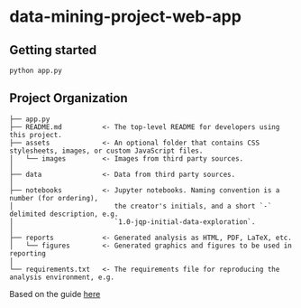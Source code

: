 # data-mining-project-web-app

## Getting started

```
python app.py
```

## Project Organization


    ├── app.py
    ├── README.md          <- The top-level README for developers using this project.
    ├── assets       	   <- An optional folder that contains CSS stylesheets, images, or custom JavaScript files.
    │   └── images	       <- Images from third party sources.
    │
    ├── data               <- Data from third party sources.
    │
    ├── notebooks          <- Jupyter notebooks. Naming convention is a number (for ordering),
    │                         the creator's initials, and a short `-` delimited description, e.g.
    │                         `1.0-jqp-initial-data-exploration`.
    │
    ├── reports            <- Generated analysis as HTML, PDF, LaTeX, etc.
    │   └── figures        <- Generated graphics and figures to be used in reporting
    │
    └── requirements.txt   <- The requirements file for reproducing the analysis environment, e.g.


Based on the guide [here](https://dash.plot.ly/dash-deployment-server/application-structure)